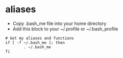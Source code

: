 
# aliases

* Copy .bash_me file into your home directory
* Add this block to your ~/.profile or ~/.bash_profile 

```
# Get my aliases and functions
if [ -f ~/.bash_me ]; then
        . ~/.bash_me
fi
```
